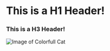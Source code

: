 # This is a H1 Header!
### This is a H3 Header!

![Image of Colorfull Cat](https://thepaintsesh.com/wp-content/uploads/2020/05/Seshs-PageColorfulCat-800x800.jpg)
